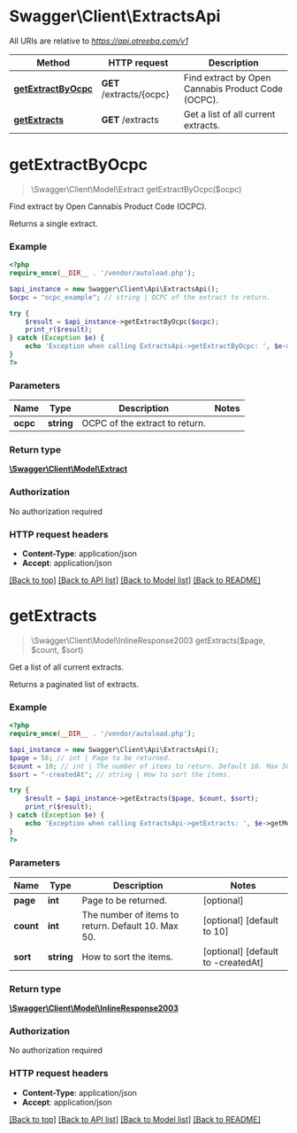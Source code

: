 # Swagger\Client\ExtractsApi

All URIs are relative to *https://api.otreeba.com/v1*

Method | HTTP request | Description
------------- | ------------- | -------------
[**getExtractByOcpc**](ExtractsApi.md#getExtractByOcpc) | **GET** /extracts/{ocpc} | Find extract by Open Cannabis Product Code (OCPC).
[**getExtracts**](ExtractsApi.md#getExtracts) | **GET** /extracts | Get a list of all current extracts.


# **getExtractByOcpc**
> \Swagger\Client\Model\Extract getExtractByOcpc($ocpc)

Find extract by Open Cannabis Product Code (OCPC).

Returns a single extract.

### Example
```php
<?php
require_once(__DIR__ . '/vendor/autoload.php');

$api_instance = new Swagger\Client\Api\ExtractsApi();
$ocpc = "ocpc_example"; // string | OCPC of the extract to return.

try {
    $result = $api_instance->getExtractByOcpc($ocpc);
    print_r($result);
} catch (Exception $e) {
    echo 'Exception when calling ExtractsApi->getExtractByOcpc: ', $e->getMessage(), PHP_EOL;
}
?>
```

### Parameters

Name | Type | Description  | Notes
------------- | ------------- | ------------- | -------------
 **ocpc** | **string**| OCPC of the extract to return. |

### Return type

[**\Swagger\Client\Model\Extract**](../Model/Extract.md)

### Authorization

No authorization required

### HTTP request headers

 - **Content-Type**: application/json
 - **Accept**: application/json

[[Back to top]](#) [[Back to API list]](../../README.md#documentation-for-api-endpoints) [[Back to Model list]](../../README.md#documentation-for-models) [[Back to README]](../../README.md)

# **getExtracts**
> \Swagger\Client\Model\InlineResponse2003 getExtracts($page, $count, $sort)

Get a list of all current extracts.

Returns a paginated list of extracts.

### Example
```php
<?php
require_once(__DIR__ . '/vendor/autoload.php');

$api_instance = new Swagger\Client\Api\ExtractsApi();
$page = 56; // int | Page to be returned.
$count = 10; // int | The number of items to return. Default 10. Max 50.
$sort = "-createdAt"; // string | How to sort the items.

try {
    $result = $api_instance->getExtracts($page, $count, $sort);
    print_r($result);
} catch (Exception $e) {
    echo 'Exception when calling ExtractsApi->getExtracts: ', $e->getMessage(), PHP_EOL;
}
?>
```

### Parameters

Name | Type | Description  | Notes
------------- | ------------- | ------------- | -------------
 **page** | **int**| Page to be returned. | [optional]
 **count** | **int**| The number of items to return. Default 10. Max 50. | [optional] [default to 10]
 **sort** | **string**| How to sort the items. | [optional] [default to -createdAt]

### Return type

[**\Swagger\Client\Model\InlineResponse2003**](../Model/InlineResponse2003.md)

### Authorization

No authorization required

### HTTP request headers

 - **Content-Type**: application/json
 - **Accept**: application/json

[[Back to top]](#) [[Back to API list]](../../README.md#documentation-for-api-endpoints) [[Back to Model list]](../../README.md#documentation-for-models) [[Back to README]](../../README.md)

